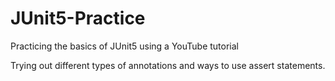 # JUnit5-Practice
Practicing the basics of JUnit5 using a YouTube tutorial

Trying out different types of annotations and ways to use assert statements.
